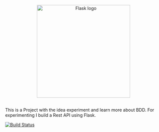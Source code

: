 <p align="center">
    <a href="http://flask.pocoo.org/"><img src="http://flask.pocoo.org/static/logo.png" alt="Flask logo" width="300" /></a><br /><br />
</p>

This is a Project with the idea experiment and learn more about BDD. For experimenting
I build a Rest API using Flask.

[![Build Status](https://travis-ci.com/juanpalopez/flask-api-bdd.svg?branch=master)](https://travis-ci.com/juanpalopez/flask-api-bdd)
